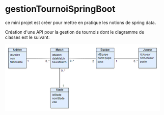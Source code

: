 # gestionTournoiSpringBoot
ce mini projet est créer pour mettre en pratique les notions de spring data.

Création d'une API pour la gestion de tournois dont le diagramme de classes est le suivant:

![class diagram](/classeDiagram.png)
